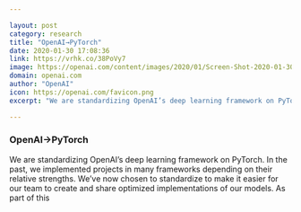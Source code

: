 ```yaml
---

layout: post
category: research
title: "OpenAI→PyTorch"
date: 2020-01-30 17:08:36
link: https://vrhk.co/38PoVy7
image: https://openai.com/content/images/2020/01/Screen-Shot-2020-01-30-at-7.00.07-AM.png
domain: openai.com
author: "OpenAI"
icon: https://openai.com/favicon.png
excerpt: "We are standardizing OpenAI’s deep learning framework on PyTorch. In the past, we implemented projects in many frameworks depending on their relative strengths. We’ve now chosen to standardize to make it easier for our team to create and share optimized implementations of our models. As part of this"

---
```


### OpenAI→PyTorch

We are standardizing OpenAI’s deep learning framework on PyTorch. In the past, we implemented projects in many frameworks depending on their relative strengths. We’ve now chosen to standardize to make it easier for our team to create and share optimized implementations of our models. As part of this